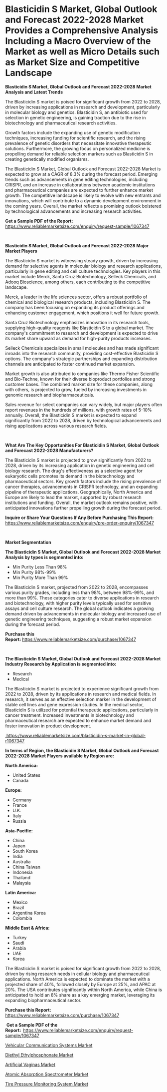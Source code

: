 <p><h1>Blasticidin S Market, Global Outlook and Forecast 2022-2028 Market Provides a Comprehensive Analysis Including a Macro Overview of the Market as well as Micro Details such as Market Size and Competitive Landscape</h1></p><p><strong>Blasticidin S Market, Global Outlook and Forecast 2022-2028 Market Analysis and Latest Trends</strong></p>
<p><p>The Blasticidin S market is poised for significant growth from 2022 to 2028, driven by increasing applications in research and development, particularly in molecular biology and genetics. Blasticidin S, an antibiotic used for selection in genetic engineering, is gaining traction due to the rise in biotechnology and pharmaceutical research activities. </p><p>Growth factors include the expanding use of genetic modification techniques, increasing funding for scientific research, and the rising prevalence of genetic disorders that necessitate innovative therapeutic solutions. Furthermore, the growing focus on personalized medicine is propelling demand for reliable selection markers such as Blasticidin S in creating genetically modified organisms.</p><p>The Blasticidin S Market, Global Outlook and Forecast 2022-2028 Market is expected to grow at a CAGR of 8.3% during the forecast period. Emerging trends such as advancements in gene editing technologies, including CRISPR, and an increase in collaborations between academic institutions and pharmaceutical companies are expected to further enhance market growth. The competitive landscape is likely to evolve with new entrants and innovations, which will contribute to a dynamic development environment in the coming years. Overall, the market reflects a promising outlook bolstered by technological advancements and increasing research activities.</p></p>
<p><strong>Get a Sample PDF of the Report:&nbsp;</strong> <a href="https://www.reliablemarketsize.com/enquiry/request-sample/1067347">https://www.reliablemarketsize.com/enquiry/request-sample/1067347</a></p>
<p>&nbsp;</p>
<p><strong>Blasticidin S Market, Global Outlook and Forecast 2022-2028 Major Market Players</strong></p>
<p><p>The Blasticidin S market is witnessing steady growth, driven by increasing demand for selective agents in molecular biology and research applications, particularly in gene editing and cell culture technologies. Key players in this market include Merck, Santa Cruz Biotechnology, Selleck Chemicals, and Adooq Bioscience, among others, each contributing to the competitive landscape.</p><p>Merck, a leader in the life sciences sector, offers a robust portfolio of chemical and biological research products, including Blasticidin S. The company has been focusing on expanding its product offerings and enhancing customer engagement, which positions it well for future growth.</p><p>Santa Cruz Biotechnology emphasizes innovation in its research tools, supplying high-quality reagents like Blasticidin S to a global market. The company's commitment to research and development is expected to drive its market share upward as demand for high-purity products increases.</p><p>Selleck Chemicals specializes in small molecules and has made significant inroads into the research community, providing cost-effective Blasticidin S options. The company's strategic partnerships and expanding distribution channels are anticipated to foster continued market expansion.</p><p>Market growth is also attributed to companies like Thermo Fisher Scientific and Bio-Techne, known for their diverse bioproduct portfolios and strong customer bases. The combined market size for these companies, along with others, is projected to grow, fueled by increasing investments in genomic research and biopharmaceuticals.</p><p>Sales revenue for select companies can vary widely, but major players often report revenues in the hundreds of millions, with growth rates of 5-10% annually. Overall, the Blasticidin S market is expected to expand significantly from 2022 to 2028, driven by technological advancements and rising applications across various research fields.</p></p>
<p>&nbsp;</p>
<p><strong>What Are The Key Opportunities For Blasticidin S Market, Global Outlook and Forecast 2022-2028 Manufacturers?</strong></p>
<p><p>The Blasticidin S market is projected to grow significantly from 2022 to 2028, driven by its increasing application in genetic engineering and cell biology research. The drug's effectiveness as a selective agent for eukaryotic cells promotes its demand in the biotechnology and pharmaceutical sectors. Key growth factors include the rising prevalence of cancer therapies, advancements in CRISPR technology, and an expanding pipeline of therapeutic applications. Geographically, North America and Europe are likely to lead the market, supported by robust research institutions and funding. Overall, the market outlook remains positive, with anticipated innovations further propelling growth during the forecast period.</p></p>
<p><strong>Inquire or Share Your Questions If Any Before Purchasing This Report:</strong> <a href="https://www.reliablemarketsize.com/enquiry/pre-order-enquiry/1067347">https://www.reliablemarketsize.com/enquiry/pre-order-enquiry/1067347</a></p>
<p>&nbsp;</p>
<p><strong>Market Segmentation</strong></p>
<p><strong>The Blasticidin S Market, Global Outlook and Forecast 2022-2028 Market Analysis by types is segmented into:</strong></p>
<p><ul><li>Min Purity Less Than 98%</li><li>Min Purity 98%-99%</li><li>Min Purity More Than 99%</li></ul></p>
<p><p>The Blasticidin S market, projected from 2022 to 2028, encompasses various purity grades, including less than 98%, between 98%-99%, and more than 99%. These categories cater to diverse applications in research and biotechnology, with higher purity levels typically used for sensitive assays and cell culture research. The global outlook indicates a growing demand driven by advancements in molecular biology and increased use of genetic engineering techniques, suggesting a robust market expansion during the forecast period.</p></p>
<p><strong>Purchase this Report:&nbsp;</strong><a href="https://www.reliablemarketsize.com/purchase/1067347">https://www.reliablemarketsize.com/purchase/1067347</a></p>
<p>&nbsp;</p>
<p><strong>The Blasticidin S Market, Global Outlook and Forecast 2022-2028 Market Industry Research by Application is segmented into:</strong></p>
<p><ul><li>Research</li><li>Medical</li></ul></p>
<p><p>The Blasticidin S market is projected to experience significant growth from 2022 to 2028, driven by its applications in research and medical fields. In research, it serves as an effective selection marker in the development of stable cell lines and gene expression studies. In the medical sector, Blasticidin S is utilized for potential therapeutic applications, particularly in cancer treatment. Increased investments in biotechnology and pharmaceutical research are expected to enhance market demand and foster innovation in product development.</p></p>
<p><a href="https://www.reliablemarketsize.com/blasticidin-s-market-in-global-r1067347">&nbsp;https://www.reliablemarketsize.com/blasticidin-s-market-in-global-r1067347</a></p>
<p><strong>In terms of Region, the Blasticidin S Market, Global Outlook and Forecast 2022-2028 Market Players available by Region are:</strong></p>
<p>
    <p> <strong> North America: </strong>
        <ul>
            <li>United States</li>
            <li>Canada</li>
        </ul>
        </p> 
    <p> <strong> Europe: </strong>
        <ul>
            <li>Germany</li>
            <li>France</li>
            <li>U.K.</li>
            <li>Italy</li>
            <li>Russia</li>
        </ul>
        </p> 
    <p> <strong> Asia-Pacific: </strong>
        <ul>
            <li>China</li>
            <li>Japan</li>
            <li>South Korea</li>
            <li>India</li>
            <li>Australia</li>
            <li>China Taiwan</li>
            <li>Indonesia</li>
            <li>Thailand</li>
            <li>Malaysia</li>
        </ul>
        </p> 
    <p> <strong> Latin America: </strong>
        <ul>
            <li>Mexico</li>
            <li>Brazil</li>
            <li>Argentina Korea</li>
            <li>Colombia</li>
        </ul>
        </p> 
    <p> <strong> Middle East & Africa: </strong>
        <ul>
            <li>Turkey</li>
            <li>Saudi</li>
            <li>Arabia</li>
            <li>UAE</li>
            <li>Korea</li>
        </ul>
    </p>
    </p>
<p><p>The Blasticidin S market is poised for significant growth from 2022 to 2028, driven by rising research needs in cellular biology and pharmaceutical applications. North America is expected to dominate the market with a projected share of 40%, followed closely by Europe at 25%, and APAC at 20%. The USA contributes significantly within North America, while China is anticipated to hold an 8% share as a key emerging market, leveraging its expanding biopharmaceutical sector.</p></p>
<p><strong>Purchase this Report: </strong><a href="https://www.reliablemarketsize.com/purchase/1067347">https://www.reliablemarketsize.com/purchase/1067347</a></p>
<p>&nbsp;<strong>Get a Sample PDF of the Report:&nbsp;&nbsp;</strong><a href="https://www.reliablemarketsize.com/enquiry/request-sample/1067347">https://www.reliablemarketsize.com/enquiry/request-sample/1067347</a></p>
<p><strong></strong></p>
<p><p><a href="https://medium.com/@kstephenurdes435/the-global-vehicular-communication-systems-market-is-at-the-forefront-of-innovation-driving-1b5c580f25ff">Vehicular Communication Systems Market</a></p><p><a href="https://issuu.com/reportprime-2/docs/diethyl-ethylphosphonate-market-siz_e5d6a021ddc5da">Diethyl Ethylphosphonate Market</a></p><p><a href="https://www.linkedin.com/pulse/artificial-vaginas-market-size-share-growth-analysis-type-uouce?trackingId=gVqnrrvUQHe0jzoobht3PQ%3D%3D">Artificial Vaginas Market</a></p><p><a href="https://www.linkedin.com/pulse/emerging-market-trends-regional-analysis-atomic-absorption-spectrometer-orsnf?trackingId=I%2F2umUYKS2C%2BqfF47aT%2BEg%3D%3D">Atomic Absorption Spectrometer Market</a></p><p><a href="https://medium.com/@kstephenurdes435/the-global-tire-pressure-monitoring-system-market-identifies-drivers-restraints-opportunities-6e0e85800d47">Tire Pressure Monitoring System Market</a></p></p>